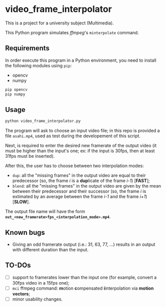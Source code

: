 # video_frame_interpolator
This is a project for a university subject (Multimedia).

This Python program simulates *ffmpeg*'s `minterpolate` command.

## Requirements
In order execute this program in a Python environment, you need to install the following modules using `pip`:
* opencv
* numpy 

```bash
pip opencv
pip numpy
```

## Usage
```bash
python video_frame_interpolator.py
```
The program will ask to choose an input video file; in this repo is provided a file `asahi.mp4`, used as test during the developement of this script.

Next, is required to enter the desired new framerate of the output video (it must be higher than the input's one; ex: if the input is 30fps, then at least 31fps must be inserted).

After this, the user has to choose between two interpolation modes:
* `dup`: all the "missing frames" in the output video are equal to their predecessor (so, the frame *i* is a **dup**licate of the frame *i-1*) [**FAST**];
* `blend`: all the "missing frames" in the output video are given by the mean between their predecessor and their successor (so, the frame *i* is extimated by an average between the frame *i-1* and the frame *i+1*) [**SLOW**].

The output file name will have the form **`out_<new_framerate>fps_<interpolation_mode>.mp4`**.

## Known bugs
* Giving an odd framerate output (i.e.: 31, 63, 77, ...) results in an output with different duration than the input.

## TO-DOs
- [ ] support to framerates lower than the input one (for example, convert a 30fps video in a 15fps one);
- [ ] `mci` ffmpeg command: **m**otion **c**ompensated **i**interpolation via **motion vectors**;
- [ ] minor usability changes. 
